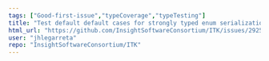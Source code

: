 ```yaml
---
tags: ["Good-first-issue","typeCoverage","typeTesting"]
title: "Test default default cases for strongly typed enum serialization"
html_url: "https://github.com/InsightSoftwareConsortium/ITK/issues/2925"
user: "jhlegarreta"
repo: "InsightSoftwareConsortium/ITK"
---
```


